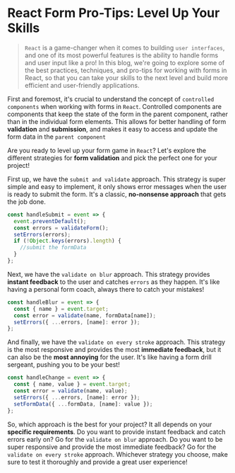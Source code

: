 # React Form Pro-Tips: Level Up Your Skills

> `React` is a game-changer when it comes to building `user interfaces`, and one of its most powerful features is the ability to handle forms and user input like a pro! In this blog, we're going to explore some of the best practices, techniques, and pro-tips for working with forms in React, so that you can take your skills to the next level and build more efficient and user-friendly applications.

First and foremost, it's crucial to understand the concept of `controlled components` when working with forms in `React`. Controlled components are components that keep the state of the form in the parent component, rather than in the individual form elements. This allows for better handling of form **validation** and **submission**, and makes it easy to access and update the form data in the `parent component`


Are you ready to level up your form game in `React`? Let's explore the different strategies for **form validation** and pick the perfect one for your project!

First up, we have the `submit and validate` approach. This strategy is super simple and easy to implement, it only shows error messages when the user is ready to submit the form. It's a classic, **no-nonsense approach** that gets the job done.

```js
const handleSubmit = event => {
  event.preventDefault();
  const errors = validateForm();
  setErrors(errors);
  if (!Object.keys(errors).length) {
    //submit the formData
  }
};

```

Next, we have the ``validate on blur`` approach. This strategy provides **instant feedback** to the user and catches `errors` as they happen. It's like having a personal form coach, always there to catch your mistakes!
```js
const handleBlur = event => {
  const { name } = event.target;
  const error = validate(name, formData[name]);
  setErrors({ ...errors, [name]: error });
};

```

And finally, we have the `validate on every stroke` approach. This strategy is the most responsive and provides the most **immediate feedback**, but it can also be the **most annoying** for the user. It's like having a form drill sergeant, pushing you to be your best!
```js
const handleChange = event => {
  const { name, value } = event.target;
  const error = validate(name, value);
  setErrors({ ...errors, [name]: error });
  setFormData({ ...formData, [name]: value });
};

```

So, which approach is the best for your project? It all depends on your **specific requirements**. Do you want to provide instant feedback and catch errors early on? Go for the `validate on blur` approach. Do you want to be super responsive and provide the most immediate feedback? Go for the `validate on every stroke` approach. Whichever strategy you choose, make sure to test it thoroughly and provide a great user experience!



